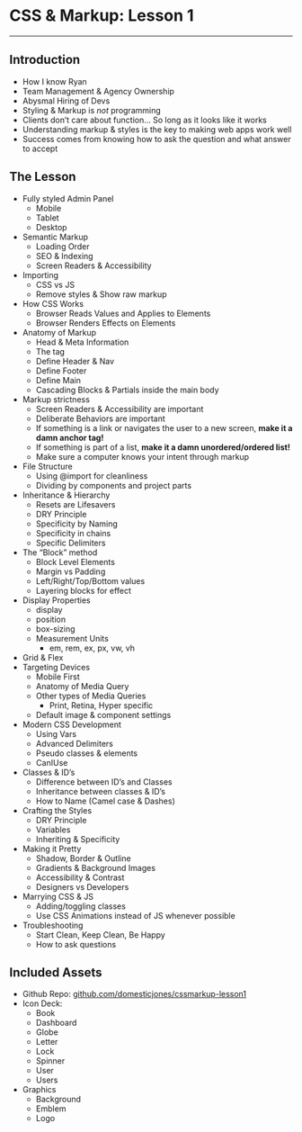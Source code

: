 # CSS & Markup: Lesson 1

---

## Introduction
- How I know Ryan
- Team Management & Agency Ownership
- Abysmal Hiring of Devs
- Styling & Markup is *not* programming
- Clients don’t care about function… So long as it looks like it works
- Understanding markup & styles is the key to making web apps work well
- Success comes from knowing how to ask the question and what answer to accept

## The Lesson
- Fully styled Admin Panel
  - Mobile
  - Tablet 
  - Desktop 
- Semantic Markup 
  - Loading Order
  - SEO & Indexing 
  - Screen Readers & Accessibility 
- Importing 
  - CSS vs JS 
  - Remove styles & Show raw markup 
- How CSS Works 
  - Browser Reads Values and Applies to Elements 
  - Browser Renders Effects on Elements 
- Anatomy of Markup 
  - Head & Meta Information
  - The <body> tag 
  - Define Header & Nav 
  - Define Footer 
  - Define Main
  - Cascading Blocks & Partials inside the main body 
- Markup strictness 
  - Screen Readers & Accessibility are important 
  - Deliberate Behaviors are important 
  - If something is a link or navigates the user to a new screen, **make it a damn anchor tag!**
  - If something is part of a list, **make it a damn unordered/ordered list!**
  - Make sure a computer knows your intent through markup 
- File Structure 
  - Using @import for cleanliness
  - Dividing by components and project parts
- Inheritance & Hierarchy 
  - Resets are Lifesavers
  - DRY Principle
  - Specificity by Naming
  - Specificity in chains
  - Specific Delimiters
- The “Block” method 
  - Block Level Elements 
  - Margin vs Padding 
  - Left/Right/Top/Bottom values 
  - Layering blocks for effect 
- Display Properties 
  - display 
  - position 
  - box-sizing 
  - Measurement Units
    - em, rem, ex, px, vw, vh
- Grid & Flex 
- Targeting Devices 
  - Mobile First 
  - Anatomy of Media Query 
  - Other types of Media Queries 
    - Print, Retina, Hyper specific 
  - Default image & component settings
- Modern CSS Development
  - Using Vars
  - Advanced Delimiters
  - Pseudo classes & elements
  - CanIUse
- Classes & ID’s
  - Difference between ID’s and Classes
  - Inheritance between classes & ID’s
  - How to Name (Camel case & Dashes)
- Crafting the Styles 
  - DRY Principle 
  - Variables
  - Inheriting & Specificity
- Making it Pretty 
  - Shadow, Border & Outline 
  - Gradients & Background Images 
  - Accessibility & Contrast 
  - Designers vs Developers 
- Marrying CSS & JS 
  - Adding/toggling classes 
  - Use CSS Animations instead of JS whenever possible 
- Troubleshooting 
  - Start Clean, Keep Clean, Be Happy 
  - How to ask questions

## Included Assets
- Github Repo: [github.com/domesticjones/cssmarkup-lesson1](https://github.com/domesticjones/cssmarkup-lesson1)
- Icon Deck:
  - Book
  - Dashboard
  - Globe
  - Letter
  - Lock
  - Spinner
  - User
  - Users
- Graphics
  - Background
  - Emblem
  - Logo
